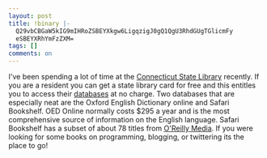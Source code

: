 ```yaml
---
layout: post
title: !binary |-
  Q29vbCBGaW5kIG9mIHRoZSBEYXkgw6LigqzigJ0gQ1QgU3RhdGUgTGlicmFy
  eSBEYXRhYmFzZXM=
tags: []
comments: on
---
```

I've been spending a lot of time at the <a href="http://www.cslib.org/">Connecticut State Library</a> recently. If you are a resident you can get a state library card for free and this entitles you to access their <a href="http://www.cslib.org/eresourceshome.htm">databases</a> at no charge.  Two databases that are especially neat are the Oxford English Dictionary online and Safari Bookshelf. OED Online normally costs $295 a year and is the most comprehensive source of information on the English language. Safari Bookshelf has a subset of about 78 titles from <a href="http://oreilly.com/">O'Reilly Media</a>. If you were looking for some books on programming, blogging, or twittering its the place to go!
